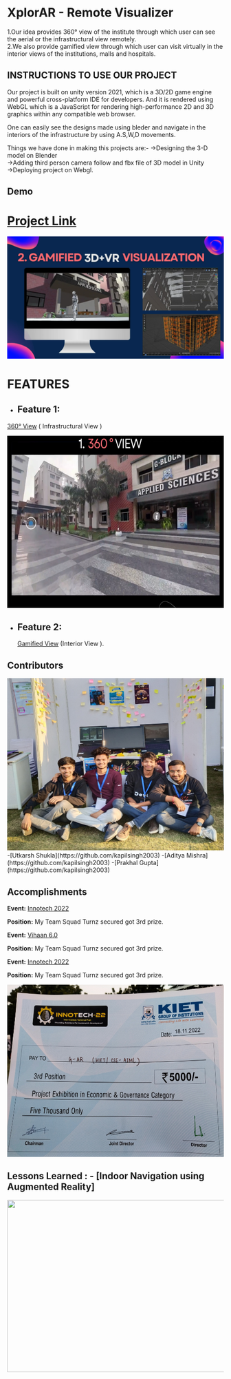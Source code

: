 <!-- which  -->
# XplorAR - Remote Visualizer
 
1.Our idea provides 360° view of the institute through which user can see the aerial or the infrastructural view remotely. </br>
2.We also provide gamified view through which user can visit virtually in the interior views of the institutions, malls and hospitals.

 
## INSTRUCTIONS TO USE OUR PROJECT

Our project is built on unity version 2021, which is a 3D/2D game engine and powerful cross-platform IDE for developers. And it is rendered using WebGL which is a JavaScript for rendering high-performance 2D and 3D graphics within any compatible web browser.

One can easily see the designs made using bleder and navigate in the interiors of the infrastructure by using A.S,W,D movements.

Things we have done in making this projects are:- 
->Designing the 3-D model on Blender </br>
->Adding third person camera follow and fbx file of 3D model in Unity </br>
->Deploying project on Webgl. </br>



## Demo
# [Project Link](https://xplorar.netlify.app/)
![](2.png)

# FEATURES
 - ## **Feature 1:**  </br>
  [ 360° View](https://orbix360.com/t/OFYPMIMh76hoqUEmXUrBTiHfPrw1/6462557812424704) ( Infrastructural View )

<img src ="1.png" width ="700" height = "400">


- ## **Feature 2:** </br>
  [Gamified View](https://thunderous-sherbet-80b45f.netlify.app/) (Interior View ).


## Contributors

<img src = "3.jpg" width = "550" height = "400">
-[Utkarsh Shukla](https://github.com/kapilsingh2003)
-[Aditya Mishra](https://github.com/kapilsingh2003)
-[Prakhal Gupta](https://github.com/kapilsingh2003)

## Accomplishments


**Event:**  [Innotech 2022](https://innotech.kiet.edu/)

**Position:** My Team Squad Turnz secured got 3rd prize.

**Event:**  [Vihaan 6.0 ](https://innotech.kiet.edu/)

**Position:** My Team Squad Turnz secured got 3rd prize.

**Event:**  [Innotech 2022](https://innotech.kiet.edu/)

**Position:** My Team Squad Turnz secured got 3rd prize.

<img src = "4.jpg" width = "600" height = "400">

## Lessons Learned :  - [Indoor Navigation using Augmented Reality]

<img src = "ab.gif" width = "700" height = "400">

